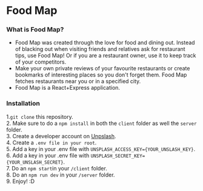 # Food Map

### What is Food Map?
- Food Map was created through the love for food and dining out. Instead of blacking out when visiting friends and relatives ask for restaurant tips, use Food Map! Or if you are a restaurant owner, use it to keep track of your competitors.
- Make your own private reviews of your favourite restaurants or create bookmarks of interesting places so you don't forget them. Food Map fetches restaurants near you or in a specified city.
- Food Map is a React+Express application.


### Installation

1.`git clone` this repository.<br/>
2. Make sure to do a `npm install` in both the `client` folder as well the `server` folder.</br>
3. Create a developer account on [Unpslash](https://unsplash.com/developers).<br/>
4. Create a `.env file in your root`.<br/>
5. Add a key in your .env file with `UNSPLASH_ACCESS_KEY={YOUR_UNSLASH_KEY}`.<br/>
6. Add a key in your .env file with `UNSPLASH_SECRET_KEY={YOUR_UNSLASH_SECRET}`.<br/>
7. Do an `npm start`in your `/client` folder.<br/>
8. Do an `npm run dev` in your `/server` folder.<br/>
9. Enjoy! :D

